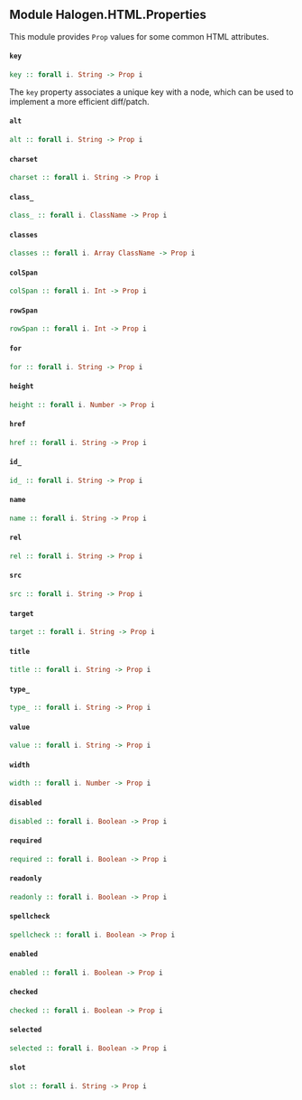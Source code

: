 ## Module Halogen.HTML.Properties

This module provides `Prop` values for some common HTML attributes.

#### `key`

``` purescript
key :: forall i. String -> Prop i
```

The `key` property associates a unique key with a node, which can be used
to implement a more efficient diff/patch.

#### `alt`

``` purescript
alt :: forall i. String -> Prop i
```

#### `charset`

``` purescript
charset :: forall i. String -> Prop i
```

#### `class_`

``` purescript
class_ :: forall i. ClassName -> Prop i
```

#### `classes`

``` purescript
classes :: forall i. Array ClassName -> Prop i
```

#### `colSpan`

``` purescript
colSpan :: forall i. Int -> Prop i
```

#### `rowSpan`

``` purescript
rowSpan :: forall i. Int -> Prop i
```

#### `for`

``` purescript
for :: forall i. String -> Prop i
```

#### `height`

``` purescript
height :: forall i. Number -> Prop i
```

#### `href`

``` purescript
href :: forall i. String -> Prop i
```

#### `id_`

``` purescript
id_ :: forall i. String -> Prop i
```

#### `name`

``` purescript
name :: forall i. String -> Prop i
```

#### `rel`

``` purescript
rel :: forall i. String -> Prop i
```

#### `src`

``` purescript
src :: forall i. String -> Prop i
```

#### `target`

``` purescript
target :: forall i. String -> Prop i
```

#### `title`

``` purescript
title :: forall i. String -> Prop i
```

#### `type_`

``` purescript
type_ :: forall i. String -> Prop i
```

#### `value`

``` purescript
value :: forall i. String -> Prop i
```

#### `width`

``` purescript
width :: forall i. Number -> Prop i
```

#### `disabled`

``` purescript
disabled :: forall i. Boolean -> Prop i
```

#### `required`

``` purescript
required :: forall i. Boolean -> Prop i
```

#### `readonly`

``` purescript
readonly :: forall i. Boolean -> Prop i
```

#### `spellcheck`

``` purescript
spellcheck :: forall i. Boolean -> Prop i
```

#### `enabled`

``` purescript
enabled :: forall i. Boolean -> Prop i
```

#### `checked`

``` purescript
checked :: forall i. Boolean -> Prop i
```

#### `selected`

``` purescript
selected :: forall i. Boolean -> Prop i
```

#### `slot`

``` purescript
slot :: forall i. String -> Prop i
```


